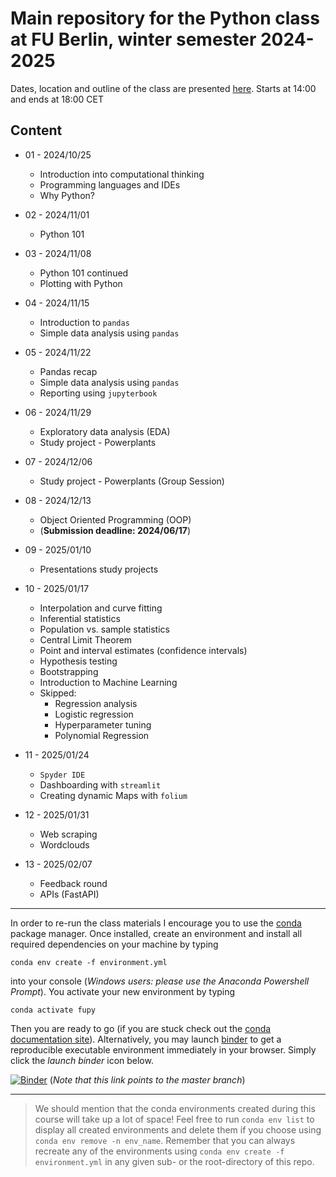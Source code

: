 # Main repository for the Python class at FU Berlin, winter semester 2024-2025

Dates, location and outline of the class are presented [here](https://www.fu-berlin.de/vv/de/lv/926006).
Starts at 14:00 and ends at 18:00 CET

## Content

- 01 - 2024/10/25

  - Introduction into computational thinking
  - Programming languages and IDEs
  - Why Python?

- 02 - 2024/11/01

  - Python 101

- 03 - 2024/11/08

  - Python 101 continued
  - Plotting with Python

- 04 - 2024/11/15

  - Introduction to `pandas`
  - Simple data analysis using `pandas`

- 05 - 2024/11/22

  - Pandas recap
  - Simple data analysis using `pandas`
  - Reporting using `jupyterbook`

- 06 - 2024/11/29

  - Exploratory data analysis (EDA)
  - Study project - Powerplants

- 07 - 2024/12/06

  - Study project - Powerplants (Group Session)

- 08 - 2024/12/13 
  - Object Oriented Programming (OOP)
  - (**Submission deadline: 2024/06/17**)
  
- 09 - 2025/01/10 
  - Presentations study projects 

- 10 - 2025/01/17
  
  - Interpolation and curve fitting
  - Inferential statistics
  - Population vs. sample statistics
  - Central Limit Theorem
  - Point and interval estimates (confidence intervals)
  - Hypothesis testing
  - Bootstrapping
  - Introduction to Machine Learning
  - Skipped:
    - Regression analysis
    - Logistic regression
    - Hyperparameter tuning
    - Polynomial Regression

* 11 - 2025/01/24

  - `Spyder IDE`
  - Dashboarding with `streamlit`
  - Creating dynamic Maps with `folium` 

* 12 - 2025/01/31
  
  - Web scraping
  - Wordclouds

* 13 - 2025/02/07 

  - Feedback round
  - APIs (FastAPI)
  
---

In order to re-run the class materials I encourage you to use the [conda](https://conda.io/docs/) package manager. Once installed, create an environment and install all required dependencies on your machine by typing

`conda env create -f environment.yml`

into your console (_Windows users: please use the Anaconda Powershell Prompt_). You activate your new environment by typing

`conda activate fupy`

Then you are ready to go (if you are stuck check out the [conda documentation site](https://conda.io/docs/user-guide/tasks/manage-environments.html#)). Alternatively, you may launch [binder](https://mybinder.org/) to get a reproducible executable environment immediately in your browser. Simply click the _launch binder_ icon below.

[![Binder](https://mybinder.org/badge_logo.svg)](https://mybinder.org/v2/gh/eotp/python-FU-class/master?urlpath=lab) (*Note that this link  points to the master branch*)

---

> We should mention that the conda environments created during this course will take up a lot of space!
> Feel free to run `conda env list` to display all created environments and delete them if you choose using `conda env remove -n env_name`.
> Remember that you can always recreate any of the environments using `conda env create -f environment.yml` in any given sub- or the root-directory of this repo. 
